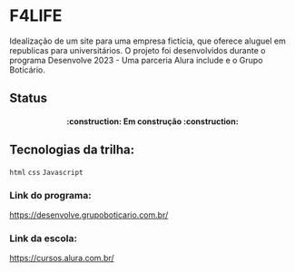 # F4LIFE

Idealização de um site para uma empresa fictícia, que oferece aluguel em republicas para universitários. O projeto foi desenvolvidos durante o programa Desenvolve 2023 - Uma parceria Alura include e o Grupo Boticário.

## Status

<h4 align="center"> 
    :construction:  Em construção  :construction:
</h4>

## Tecnologias da trilha:

`html`
`css`
`Javascript`

### Link do programa:

https://desenvolve.grupoboticario.com.br/

### Link da escola:

https://cursos.alura.com.br/
